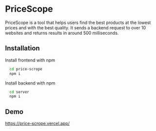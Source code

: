 
# PriceScope

PriceScope is a tool that helps users find the best products at the lowest prices and with the best quality. It sends a backend request to over 10 websites and returns results in around 500 milliseconds.

## Installation

Install frontend with npm

```bash
  cd price-scrope
  npm i 
```
    
Install backend with npm

```bash
  cd server
  npm i 
```
## Demo

https://price-scrope.vercel.app/

